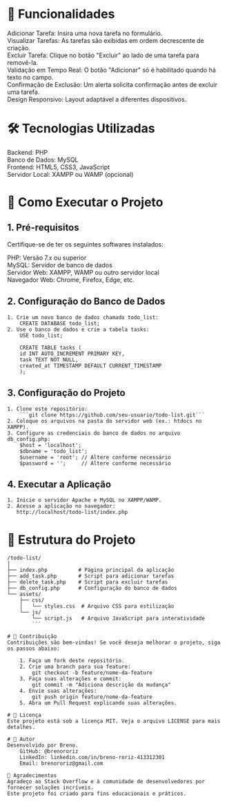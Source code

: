# 🌟 Funcionalidades
Adicionar Tarefa: Insira uma nova tarefa no formulário.  
Visualizar Tarefas: As tarefas são exibidas em ordem decrescente de criação.  
Excluir Tarefa: Clique no botão "Excluir" ao lado de uma tarefa para removê-la.  
Validação em Tempo Real: O botão "Adicionar" só é habilitado quando há texto no campo.  
Confirmação de Exclusão: Um alerta solicita confirmação antes de excluir uma tarefa.  
Design Responsivo: Layout adaptável a diferentes dispositivos.

# 🛠️ Tecnologias Utilizadas
Backend: PHP  
Banco de Dados: MySQL  
Frontend: HTML5, CSS3, JavaScript  
Servidor Local: XAMPP ou WAMP (opcional)  

# 🚀 Como Executar o Projeto
## 1. Pré-requisitos
Certifique-se de ter os seguintes softwares instalados:

PHP: Versão 7.x ou superior  
MySQL: Servidor de banco de dados  
Servidor Web: XAMPP, WAMP ou outro servidor local  
Navegador Web: Chrome, Firefox, Edge, etc.

## 2. Configuração do Banco de Dados
    1. Crie um novo banco de dados chamado todo_list:  
        CREATE DATABASE todo_list;  
    2. Use o banco de dados e crie a tabela tasks:  
        USE todo_list;  

        CREATE TABLE tasks (  
        id INT AUTO_INCREMENT PRIMARY KEY,  
        task TEXT NOT NULL,  
        created_at TIMESTAMP DEFAULT CURRENT_TIMESTAMP  
        );  

## 3. Configuração do Projeto
    1. Clone este repositório:  
        ```git clone https://github.com/seu-usuario/todo-list.git```  
    2. Coloque os arquivos na pasta do servidor web (ex.: htdocs no XAMPP).  
    3. Configure as credenciais do banco de dados no arquivo db_config.php:  
        $host = 'localhost';  
        $dbname = 'todo_list';  
        $username = 'root'; // Altere conforme necessário  
        $password = '';     // Altere conforme necessário  

## 4. Executar a Aplicação
    1. Inicie o servidor Apache e MySQL no XAMPP/WAMP.
    2. Acesse a aplicação no navegador:
       http://localhost/todo-list/index.php

# 📂 Estrutura do Projeto
```
/todo-list/  
│  
├── index.php          # Página principal da aplicação  
├── add_task.php       # Script para adicionar tarefas  
├── delete_task.php    # Script para excluir tarefas  
├── db_config.php      # Configuração do banco de dados  
└── assets/  
    ├── css/  
    │   └── styles.css  # Arquivo CSS para estilização  
    └── js/  
        └── script.js   # Arquivo JavaScript para interatividade  
        ```

# 🤝 Contribuição
Contribuições são bem-vindas! Se você deseja melhorar o projeto, siga os passos abaixo:

    1. Faça um fork deste repositório.  
    2. Crie uma branch para sua feature:  
        git checkout -b feature/nome-da-feature  
    3. Faça suas alterações e commit:  
        git commit -m "Adiciona descrição da mudança"  
    4. Envie suas alterações:  
        git push origin feature/nome-da-feature  
    5. Abra um Pull Request explicando suas alterações.  

# 📜 Licença
Este projeto está sob a licença MIT. Veja o arquivo LICENSE para mais detalhes.

# 👤 Autor
Desenvolvido por Breno.  
    GitHub: @brenororiz  
    LinkedIn: linkedin.com/in/breno-roriz-413312301  
    Email: brenororiz@gmail.com  

🙏 Agradecimentos
Agradeço ao Stack Overflow e à comunidade de desenvolvedores por fornecer soluções incríveis.  
Este projeto foi criado para fins educacionais e práticos.